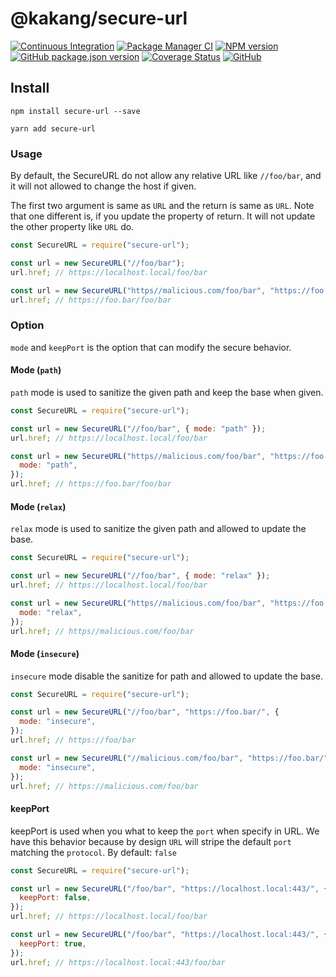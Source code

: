 # @kakang/secure-url

[![Continuous Integration](https://github.com/climba03003/secure-url/actions/workflows/ci.yml/badge.svg)](https://github.com/climba03003/secure-url/actions/workflows/ci.yml)
[![Package Manager CI](https://github.com/climba03003/secure-url/actions/workflows/package-manager-ci.yml/badge.svg)](https://github.com/climba03003/secure-url/actions/workflows/package-manager-ci.yml)
[![NPM version](https://img.shields.io/npm/v/@kakang/secure-url.svg?style=flat)](https://www.npmjs.com/package/secure-url)
[![GitHub package.json version](https://img.shields.io/github/package-json/v/climba03003/secure-url)](https://github.com/climba03003/secure-url)
[![Coverage Status](https://coveralls.io/repos/github/climba03003/secure-url/badge.svg?branch=main)](https://coveralls.io/github/climba03003/secure-url?branch=master)
[![GitHub](https://img.shields.io/github/license/climba03003/secure-url)](https://github.com/climba03003/secure-url)

## Install

```
npm install secure-url --save

yarn add secure-url
```

### Usage

By default, the SecureURL do not allow any relative URL like `//foo/bar`, and it will not allowed
to change the host if given.

The first two argument is same as `URL` and the return is same as `URL`.
Note that one different is, if you update the property of return. It will not update the other
property like `URL` do.

```js
const SecureURL = require("secure-url");

const url = new SecureURL("//foo/bar");
url.href; // https://localhost.local/foo/bar

const url = new SecureURL("https//malicious.com/foo/bar", "https://foo.bar/");
url.href; // https://foo.bar/foo/bar
```

### Option

`mode` and `keepPort` is the option that can modify the secure behavior.

#### Mode (`path`)

`path` mode is used to sanitize the given path and keep the base when given.

```js
const SecureURL = require("secure-url");

const url = new SecureURL("//foo/bar", { mode: "path" });
url.href; // https://localhost.local/foo/bar

const url = new SecureURL("https//malicious.com/foo/bar", "https://foo.bar/", {
  mode: "path",
});
url.href; // https://foo.bar/foo/bar
```

#### Mode (`relax`)

`relax` mode is used to sanitize the given path and allowed to update the base.

```js
const SecureURL = require("secure-url");

const url = new SecureURL("//foo/bar", { mode: "relax" });
url.href; // https://localhost.local/foo/bar

const url = new SecureURL("https//malicious.com/foo/bar", "https://foo.bar/", {
  mode: "relax",
});
url.href; // https//malicious.com/foo/bar
```

#### Mode (`insecure`)

`insecure` mode disable the sanitize for path and allowed to update the base.

```js
const SecureURL = require("secure-url");

const url = new SecureURL("//foo/bar", "https://foo.bar/", {
  mode: "insecure",
});
url.href; // https://foo/bar

const url = new SecureURL("//malicious.com/foo/bar", "https://foo.bar/", {
  mode: "insecure",
});
url.href; // https://malicious.com/foo/bar
```

#### keepPort

keepPort is used when you what to keep the `port` when specify in URL. We have this behavior
because by design `URL` will stripe the default `port` matching the `protocol`.
By default: `false`

```js
const SecureURL = require("secure-url");

const url = new SecureURL("/foo/bar", "https://localhost.local:443/", {
  keepPort: false,
});
url.href; // https://localhost.local/foo/bar

const url = new SecureURL("/foo/bar", "https://localhost.local:443/", {
  keepPort: true,
});
url.href; // https://localhost.local:443/foo/bar
```
